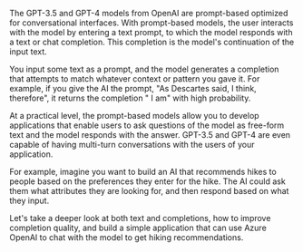 The GPT-3.5 and GPT-4 models from OpenAI are prompt-based optimized for conversational interfaces. With prompt-based models, the user interacts with the model by entering a text prompt, to which the model responds with a text or chat completion. This completion is the model's continuation of the input text.

You input some text as a prompt, and the model generates a completion that attempts to match whatever context or pattern you gave it. For example, if you give the AI the prompt, "As Descartes said, I think, therefore", it returns the completion " I am" with high probability.

At a practical level, the prompt-based models allow you to develop applications that enable users to ask questions of the model as free-form text and the model responds with the answer. GPT-3.5 and GPT-4 are even capable of having multi-turn conversations with the users of your application.

For example, imagine you want to build an AI that recommends hikes to people based on the preferences they enter for the hike. The AI could ask them what attributes they are looking for, and then respond based on what they input.

Let's take a deeper look at both text and completions, how to improve completion quality, and build a simple application that can use Azure OpenAI to chat with the model to get hiking recommendations.
